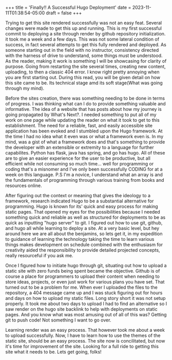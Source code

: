 +++
title = 'Finally!! A Successful Hugo Deployment'
date = 2023-11-11T01:38:54-05:00
draft = false
+++

Trying to get this site rendered successfully was not an easy feat. Several changes were made to get this up and running. This is my first successful commit to deploying a site through render by github repository initialization. it took me a week and a few days. This was not some lateral condition of success, in fact several attempts to get this fully rendered and deployed. As someone starting out in the field with no instructor, consistency directed with the harness of drive to understand, some things must be understood. As the reader, making it work is something I will be showcasing for clarity of purpose. Going from restarting the site several times, creating new content, uploading, to then a classic 404 error. I know right pretty annoying when you are first starting out. During this read, you will be given detail on how this site came to be. Its technical stage amd its soft stage(What was going through my mind).

 Before the sites creation, there was something needing to be done in terms of progress. I was thinking what can I do to provide something valuable and informative. The idea of a website that has posts about how my journey is going propagated by What's Next?. I needed something to put all of my work on one page while updating the reader on what it took to get to this establishment. The need for a reliable, fast, and easily accessible site application has been evoked and I stumbled upon the Hugo framework. At the time I had no idea what it even was or what a framework even is. In my mind, was a gist of what a framework does and that's something to provide the developer with an extensible or extremity to a language for further capabilites. Python has flask, java has spring, and go has hugo. All of these are to give an easier experience for the user to be productive, but all efficient while not consuming so much time... well for programming or coding that's a misnomer and I've only been successfully CODING for at a week on this language. P.S I'm a novice, I understand what an array is and the fundamentals of programming through various training from books and resources online.  

 After figuring out the context or meaning that gives the ideology to a framework, research indicated Hugo to be a substantial alternative for programming. Hugo is known for its' quick and easy process for making static pages. That opened my eyes for the possibilities because I needed something quick and reliable as well as structured for deployments to be as quick as inputting "hugo server" to git. I figured out how to use git, github, and hugo all while learning to deploy a site. At a very basic level, but hey around here we are all about the benjamins, so lets get it, in my expedition to guidance of learning the technology taking the time to learn various things makes development on schedule combined with the enthusiasm for creativity aided the responsibility to provide detailed projected concepts, really resourceful if you ask me. 
 
 Once I figured how to initiate hugo through git, situating out how to upload a static site with zero funds being spent became the objective. Github is of course a place for programmers to upload their content when needing to store ideas, projects, or even just work for various plans you have set. That turned out to be a problem for me. When ever I uploaded the files to the repository, a 404 message came up and I was stuck figuring out for hours and days on how to upload my static files. Long story short it was not setup properly. It took me about two days to upload  I had to find an alternative so I saw render on the hugo site backlink to help with deployments on static pages.
 And you know what was most amusing out of all of this was? Getting git to push code! Not something I want to go over. 

 Learning render was an easy process. That however took me about a week to upload successfully. Now, I have to learn how to use the themes of the static site, should be an easy process. The site now is concilitated, but now it's time for improvement of the site. Looking for a full ride to getting this site what it needs to be. Lets get going, folks!

